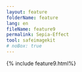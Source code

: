 ```yaml
---
layout: feature
folderName: feature
lang: en
fileName: feature9
permalink: Sepia-Effect
tool: safeimagekit
# noBox: true
---
```

{% include feature9.html%}